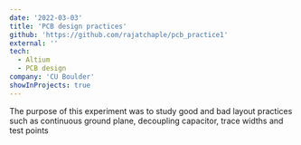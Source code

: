 ```yaml
---
date: '2022-03-03'
title: 'PCB design practices'
github: 'https://github.com/rajatchaple/pcb_practice1'
external: ''
tech:
  - Altium
  - PCB design
company: 'CU Boulder'
showInProjects: true
---
```


The purpose of this experiment was to study good and bad layout practices such as continuous ground plane, decoupling capacitor, trace widths and test points